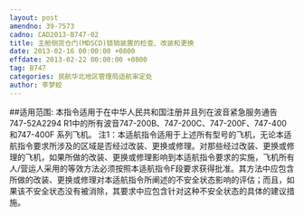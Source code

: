 ```yaml
---
layout: post
amendno: 39-7573
cadno: CAD2013-B747-02
title: 主舱侧货仓门(MDSCD)锁销装置的检查、改装和更换
date: 2013-02-16 00:00:00 +0800
effdate: 2013-02-22 00:00:00 +0800
tag: B747
categories: 民航华北地区管理局适航审定处
author: 李梦蛟
---
```


##适用范围:
本指令适用于在中华人民共和国注册并且列在波音紧急服务通告 747-52A2294 R1中的所有波音747-200B、747-200C、747-200F、747-400和747-400F 系列飞机。
注1：本适航指令适用于上述所有型号的飞机，无论本适航指令要求所涉及的区域是否经过改装、更换或修理。对那些经过改装、更换或修理的飞机，如果所做的改装、更换或修理影响到本适航指令要求的实施，飞机所有人/营运人采用的等效方法必须按照本适航指令F段要求获得批准。其方法中应包含所做的改装、更换或修理对本适航指令所阐述的不安全状态影响的评估；而且，如果该不安全状态没有被消除，其要求中应包含针对这种不安全状态的具体的建议措施。

